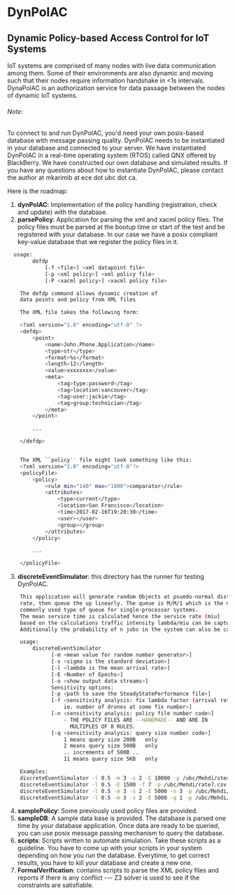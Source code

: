 # DynPolAC
## Dynamic Policy-based Access Control for IoT Systems
IoT systems are comprised of many nodes with live data communication among them. Some of their environments are also dynamic and moving such that their nodes require information handshake in <1s intervals. DynaPolAC is an authorization service for data passage between the nodes of dynamic IoT systems.

###### Note:
To connect to and run DynPolAC, you'd need your own posix-based database with message passing quality. DynPolAC needs to be instantiated in your database and connected to your server. We have instantiated DynPolAC in a real-time operating system (RTOS) called QNX offered by BlackBerry. We have constructed our own database and simulated results. If you have any questions about how to instantiate DynPolAC, please contact the author at mkarimib at ece dot ubc dot ca.

Here is the roadmap:
1. **dynPolAC**: Implementation of the policy handling (registration, check and update) with the database.
2. **parsePolicy**: Application for parsing the xml and xacml policy files. The policy files must be parsed at the bootup time or start of the test and be registered with your database. In our case we have a posix compliant key-value database that we register the policy files in it.
```bash
  usage:
        defdp
            [-f <file>] <xml datapoint file>
            [-p <xml policy>] <xml policy file>
            [-P <xacml policy>] <xacml policy file>

    The defdp command allows dynamic creation of
    data points and policy from XML files

    The XML file takes the following form:

    <?xml version="1.0" encoding="utf-8" ?>
    <defdp>
        <point>
            <name>John.Phone.Application</name>
            <type>str</type>
            <format>%s</format>
            <length>12</length>
            <value>xxxxxxxx</value>
            <meta>
                <tag>type:password</tag>
                <tag>location:vancouver</tag>
                <tag>user:jackie</tag>
                <tag>group:technician</tag>
            </meta>
        </point>

        ...

    </defdp>


    The XML ``policy'' file might look something like this:
    <?xml version="1.0" encoding="utf-8"?>
    <policyFile>
        <policy>
            <rule min="140" max="1000">comparator</rule>
            <attributes>
                <type>current</type>
                <location>San Francisco</location>
                <time>2017-02-16T19:20:30</time>
                <user></user>
                <group></group>
            </attributes>
        </policy>

        ...

    </policyFile>
```

3. **discreteEventSimulator**: this directory has the runner for testing DynPolAC.

```bash
    This application will generate random Objects at psuedo-normal distribution
    rate, then queue the up linearly. The queue is M/M/1 which is the most
    commonly used type of queue for single-processor systems.
    The mean service time is calculated hence the service rate (miu)
    based on the calculations traffic intensity lambda/miu can be captured.
    Additionally the probability of n jobs in the system can also be captured.

    usage:
        discreteEventSimulator
              [-m <mean value for random number generator>]
              [-s <sigma is the standard deviation>]
              [-l <lambda is the mean arrival rate>]
              [-E <Number of Epochs>]
              [-o <show output data streams>]
              Sensitivity options:
              [-p <path to save the SteadyStatePerformance file>]
              [-f <sensitivity analysis: fix lambda factor (arrival rate)
                  ie. number of drones at some fix number>]
              [-n <sensitivity analysis: policy file number code>]
                  - THE POLICY FILES ARE --HANDMADE-- AND ARE IN
                    MULTIPLES OF 8 RULES.
              [-q <sensitivity analysis: query size number code>]
                  1 means query size 200B   only
                  2 means query size 500B   only
                  .. increments of 500B ..
                  11 means query size 5KB   only

    Examples:
    discreteEventSimulator -l 0.5 -m 3 -s 2 -E 10000 -p /ubc/Mehdi/steadyState.csv
    discreteEventSimulator -l 0.5 -E 1500 -f 7 -p /ubc/Mehdi/rate7.csv
    discreteEventSimulator -l 0.5 -m 3 -s 2 -E 5000 -n 3 -p /ubc/Mehdi/rule3.csv
    discreteEventSimulator -l 0.5 -m 3 -s 2 -E 5000 -q 1 -p /ubc/Mehdi/queue1.csv
```

4. **samplePolicy**: Some previously used policy files are provided.
5. **sampleDB**: A sample data base is provided. The database is parsed one time by your database application. Once data are ready to be queried, you can use posix message passing mechanism to query the database.
6. **scripts**: Scripts written to automate simulation. Take these scripts as a guideline. You have to come up with your scripts in your system depending on how you run the database. Everytime, to get correct results, you have to kill your database and create a new one.
7. **FormalVerification**: contains scripts to parse the XML policy files and reports if there is any conflict --- Z3 solver is used to see if the constraints are satisfiable.
